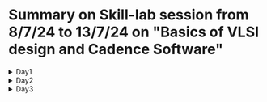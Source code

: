# Summary on Skill-lab session from 8/7/24 to 13/7/24 on "Basics of VLSI design and Cadence Software"
<details>
  <summary>Day1</summary>
<details>
  <summary>Session-1</summary>
  1) Addition, multiplication and shift are three basic operations in any basic VLSI design. </br>
  2) PMOS and NMOS introduction. </br>
  3) Inverter design using PMOS and NMOS.</br>
  4) Carry Look Ahead Adder truth table.</br>
  5) Voltage transfer characteristics and transient analysis.</br>
  6) AND = NAND and then connected to NOT gate is correct but NAND = AND and then connected to NOT gate is completely wrong.</br>
</details>
<details>
<summary>Session-2 and 3</summary>
  1) CMOS implementation on Cadence Software on linux (ubuntu).</br>
  2) We log in to network page using ssh keys and ip address. Enter password and then type `csh` and 'source cshrc_617'. Shift to appropriate directory and then type 'virtuoso &'.</br>
  3) Tutorials on youtube are available. 
</details>
</details>

<details>
  <summary>Day2</summary>
<details>
  <summary>Session-1</summary>
  1) Some server errors, how to get to know the status of a server? How to ping it?</br>
  2) CMOS inverter on Cadence software.</br>
  3) https://youtu.be/64c4djOzam8?feature=shared
</details>
  <details>
  <summary>Session-2 and 3</summary>
  1) Full adder realization using CMOS technology.</br>
  2) Realizing the circuit and how many transistors are required.</br>
  3) How do you reduce the number of transistors? From the truth table, find something which is common, you can remove redundancy.</br>
  4) In total, 38 transistors are required to realise the 1 bit full adder. </br>
</details>
</details>
<details>
  <summary>Day3</summary>
<details>
  <summary>Session-1</summary>
  1) Complete basics of CMOS technology, its equivalent layout design, manufacturing process and much more.</br>
  2) Working of pmos, nmos and equations related to it.</br>
  3) Manufacturing of silicon wafers using ingots, testing of silicon dyes, then defected ones are rejected.
</details>
  <details>
  <summary>Session-2 and 3</summary>
    1) Inverter Layout tutorial: https://www.youtube.com/watch?v=-PUA56qGOoY </br>
    2) NAND gate layout tutorial: https://youtu.be/Kp09HhWcKlg?si=K48R7tG1EpJhAKtr  </br>
</details>

<details>
  <summary>Day4</summary>
<details>
  <summary>Session-1</summary>
  1) Realisation of Half-adder using already ready made NAND gate layout. </br>
  2) Realisation of Full-Adder using Half Adder layouts.</br>
</details>
<details>
<summary>Session-2 and 3</summary>
  1) Multiplexer Design. </br>
  2) Multiplexer circuit design using CMOS tech. </br>
  3) Realisation using Cadence Software. </br>
</details>
</details>
